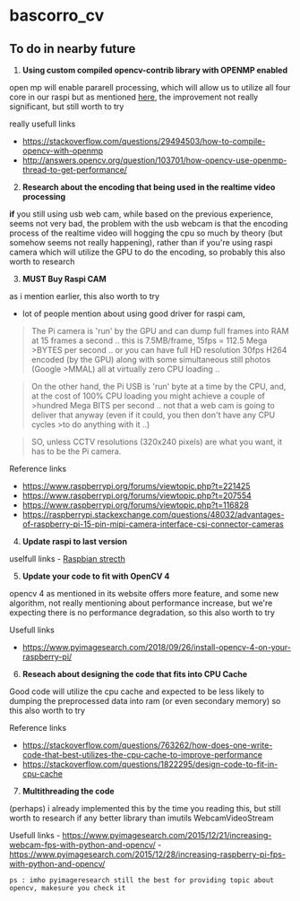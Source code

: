 # bascorro_cv

## To do in nearby future

1. **Using custom compiled opencv-contrib library with OPENMP enabled**

open mp will enable pararell processing, which will allow us to utilize all four core in our raspi
but as mentioned [here](https://stackoverflow.com/questions/37337828/openmp-how-to-use-all-available-cpu-to-improve-performance),
the improvement not really significant, but still worth to try

  really usefull links
  - https://stackoverflow.com/questions/29494503/how-to-compile-opencv-with-openmp
  - http://answers.opencv.org/question/103701/how-opencv-use-openmp-thread-to-get-performance/
    
2. **Research about the encoding that being used in the realtime video processing**

**if** you still using usb web cam, while based on the previous experience, seems not very bad, the problem with the usb webcam is that the encoding process of the realtime video will hogging the cpu so much by theory (but somehow seems not really happening), rather than if you're using raspi camera which will utilize the GPU to do the encoding, so probably this also worth to research
  

3. **MUST Buy Raspi CAM**

as i mention earlier, this also worth to try
 + lot of people mention about using good driver for raspi cam, 
 
 >The Pi camera is 'run' by the GPU and can dump full frames into RAM at 15 frames a second .. this is 7.5MB/frame, 15fps = 112.5 Mega >BYTES per second .. or you can have full HD resolution 30fps H264 encoded (by the GPU) along with some simultaneous still photos (Google >MMAL) all at virtually zero CPU loading ..

>On the other hand, the Pi USB is 'run' byte at a time by the CPU, and, at the cost of 100% CPU loading you might achieve a couple of >hundred Mega BITS per second .. not that a web cam is going to deliver that anyway (even if it could, you then don't have any CPU cycles >to do anything with it ..)

>SO, unless CCTV resolutions (320x240 pixels) are what you want, it has to be the Pi camera.

  Reference links
  - https://www.raspberrypi.org/forums/viewtopic.php?t=221425
  - https://www.raspberrypi.org/forums/viewtopic.php?t=207554
  - https://www.raspberrypi.org/forums/viewtopic.php?t=116828
  - https://raspberrypi.stackexchange.com/questions/48032/advantages-of-raspberry-pi-15-pin-mipi-camera-interface-csi-connector-cameras
  
4. **Update raspi to last version**

  uselfull links 
    - [Raspbian strecth](https://www.raspberrypi.org/blog/raspbian-stretch/)
    

5. **Update your code to fit with OpenCV 4**

opencv 4 as mentioned in its website offers more feature, and some new algorithm, not really mentioning about performance increase, but we're expecting there is no performance degradation, so this also worth to try

  Usefull links 
   - https://www.pyimagesearch.com/2018/09/26/install-opencv-4-on-your-raspberry-pi/

6. **Reseach about designing the code that fits into CPU Cache**

Good code will utilize the cpu cache and expected to be less likely to dumping the preprocessed data into ram (or even secondary memory)
so this also worth to try

  Reference links
  - https://stackoverflow.com/questions/763262/how-does-one-write-code-that-best-utilizes-the-cpu-cache-to-improve-performance
  - https://stackoverflow.com/questions/1822295/design-code-to-fit-in-cpu-cache
  
  
7. **Multithreading the code**
 
 (perhaps) i already implemented this by the time you reading this, but still worth to research if any better library than imutils WebcamVideoStream
 
   Usefull links
    - https://www.pyimagesearch.com/2015/12/21/increasing-webcam-fps-with-python-and-opencv/
    - https://www.pyimagesearch.com/2015/12/28/increasing-raspberry-pi-fps-with-python-and-opencv/
    
    ps : imho pyimageresearch still the best for providing topic about opencv, makesure you check it 
    
  
